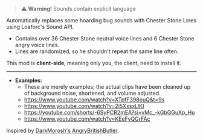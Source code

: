 
> ⚠ **Warning!**  Sounds contain explicit language

Automatically replaces some hoarding bug sounds with Chester Stone Lines using Loaforc's Sound API.
* Contains over 36 Chester Stone neutral voice lines and 6 Chester Stone angry voice lines.
* Lines are randomized, so he shouldn't repeat the same line often.

This mod is **client-side**, meaning only you, the client, need to install it.

---

* **Examples:**
  * These are merely examples; the actual clips have been cleaned up of background noise, shortened, and volume adjusted. 
  * https://www.youtube.com/watch?v=XTpfF398ouQ&t=9s
  * https://www.youtube.com/watch?v=2i5XxsxLlKI 
  * https://youtube.com/shorts/-6SyPCR2mEA?si=vMc_-kGbGGuXp_Hu
  * https://www.youtube.com/watch?v=KEeFyQGrFAc
  


Inspired by [DarkMorosh's AngryBritishButler](https://thunderstore.io/c/lethal-company/p/DarkMorosh/AngryBritishButler/).